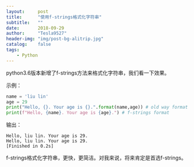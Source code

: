```yaml
---
layout:     post
title:      "使用f-strings格式化字符串"
subtitle:   ""
date:       2018-09-29
author:     "Tesla9527"
header-img: "img/post-bg-alitrip.jpg"
catalog:    false
tags:
    - Python
---
```


python3.6版本新增了f-strings方法来格式化字符串，我们看一下效果。

示例：
```python
name = 'liu lin'
age = 29
print("Hello, {}. Your age is {}.".format(name,age)) # old way format
print(f"Hello, {name}. Your age is {age}.") # f-strings format
```

输出：
```
Hello, liu lin. Your age is 29.
Hello, liu lin. Your age is 29.
[Finished in 0.2s]
```

f-strings格式化字符串，更快，更简洁。对我来说，将来肯定是首选f-strings。